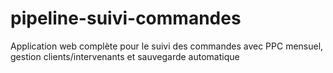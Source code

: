# pipeline-suivi-commandes
Application web complète pour le suivi des commandes avec PPC mensuel, gestion clients/intervenants et sauvegarde automatique
